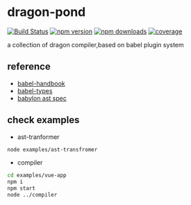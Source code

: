 # dragon-pond

[![Build Status](https://img.shields.io/travis/ShuyunFF2E/dragon-cave.svg?style=flat-square)](https://travis-ci.org/ShuyunFF2E/dragon-cave)
[![npm version](https://img.shields.io/npm/v/dragon-cave.svg?style=flat-square)](https://www.npmjs.com/package/dragon-cave)
[![npm downloads](https://img.shields.io/npm/dt/dragon-cave.svg?style=flat-square)](https://www.npmjs.com/package/dragon-cave)
[![coverage](https://img.shields.io/codecov/c/github/ShuyunFF2E/dragon-cave.svg?style=flat-square)](https://codecov.io/gh/ShuyunFF2E/dragon-cave)

a collection of dragon compiler,based on babel plugin system

## reference
* [babel-handbook](https://github.com/thejameskyle/babel-handbook/blob/master/translations/zh-Hans/plugin-handbook.md#toc-babel-types)
* [babel-types](https://github.com/babel/babel/tree/master/packages/babel-types)
* [babylon ast spec](https://github.com/babel/babylon/blob/master/ast/spec.md)

## check examples

* ast-tranformer
```bash
node examples/ast-transfromer
```

* compiler
```bash
cd examples/vue-app
npm i
npm start
node ../compiler
```
